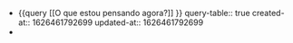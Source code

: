 - {{query [[O que estou pensando agora?]] }}
  query-table:: true
  created-at:: 1626461792699
  updated-at:: 1626461792699
-